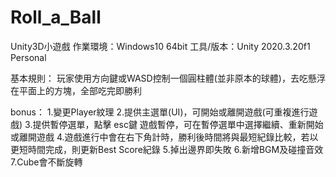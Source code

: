 # Roll_a_Ball
Unity3D小遊戲
作業環境：Windows10 64bit
工具/版本：Unity 2020.3.20f1 Personal

基本規則：
玩家使用方向鍵或WASD控制一個圓柱體(並非原本的球體)，去吃懸浮在平面上的方塊，全部吃完即勝利


bonus：
1.變更Player紋理
2.提供主選單(UI)，可開始或離開遊戲(可重複進行遊戲)
3.提供暫停選單，點擊 esc鍵 遊戲暫停，可在暫停選單中選擇繼續、重新開始或離開遊戲
4.遊戲進行中會在右下角計時，勝利後時間將與最短紀錄比較，若以更短時間完成，則更新Best Score紀錄
5.掉出邊界即失敗
6.新增BGM及碰撞音效
7.Cube會不斷旋轉
